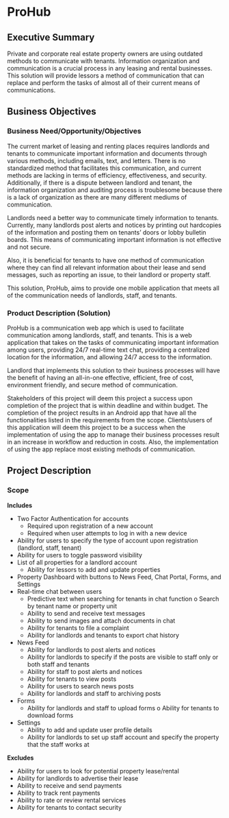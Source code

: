 # ProHub
## Executive Summary

Private and corporate real estate property owners are using outdated methods to communicate with tenants. Information organization and communication is a crucial process in any leasing and rental businesses. This solution will provide lessors a method of communication that can replace and perform the tasks of almost all of their current means of communications.
## Business Objectives
### Business Need/Opportunity/Objectives

The current market of leasing and renting places requires landlords and tenants to communicate important information and documents through various methods, including emails, text, and letters. There is no standardized method that facilitates this communication, and current methods are lacking in terms of efficiency, effectiveness, and security. Additionally, if there is a dispute between landlord and tenant, the information organization and auditing process is troublesome because there is a lack of organization as there are many different mediums of communication.

Landlords need a better way to communicate timely information to tenants. Currently, many landlords post alerts and notices by printing out hardcopies of the information and posting them on tenants’ doors or lobby bulletin boards. This means of communicating important information is not effective and not secure.

Also, it is beneficial for tenants to have one method of communication where they can find all relevant information about their lease and send messages, such as reporting an issue, to their landlord or property staff.

This solution, ProHub, aims to provide one mobile application that meets all of the communication needs of landlords, staff, and tenants.

### Product Description (Solution)
ProHub is a communication web app which is used to facilitate communication among landlords, staff, and tenants. This is a web application that takes on the tasks of communicating important information among users, providing 24/7 real-time text chat, providing a centralized location for the information, and allowing 24/7 access to the information.

Landlord that implements this solution to their business processes will have the benefit of having an all-in-one effective, efficient, free of cost, environment friendly, and secure method of communication.

Stakeholders of this project will deem this project a success upon completion of the project that is within deadline and within budget. The completion of the project results in an Android app that have all the functionalities listed in the requirements from the scope. Clients/users of this application will deem this project to be a success when the implementation of using the app to manage their business processes result in an increase in workflow and reduction in costs. Also, the implementation of using the app replace most existing methods of communication.
## Project Description
### Scope
**Includes**
- Two Factor Authentication for accounts
  - Required upon registration of a new account
  - Required when user attempts to log in with a new device
- Ability for users to specify the type of account upon registration (landlord, staff, tenant)
- Ability for users to toggle password visibility
- List of all properties for a landlord account
  - Ability for lessors to add and update properties
- Property Dashboard with buttons to News Feed, Chat Portal, Forms, and Settings
- Real-time chat between users
  - Predictive text when searching for tenants in chat function o Search by tenant name or property unit
  - Ability to send and receive text messages
  - Ability to send images and attach documents in chat
  - Ability for tenants to file a complaint
  - Ability for landlords and tenants to export chat history
- News Feed
  - Ability for landlords to post alerts and notices
  - Ability for landlords to specify if the posts are visible to staff only or both staff and tenants
  - Ability for staff to post alerts and notices
  - Ability for tenants to view posts
  - Ability for users to search news posts
  - Ability for landlords and staff to archiving posts
- Forms
  - Ability for landlords and staff to upload forms o Ability for tenants to download forms
- Settings
  - Ability to add and update user profile details
  - Ability for landlords to set up staff account and specify the property that the staff works at

**Excludes**
- Ability for users to look for potential property lease/rental
- Ability for landlords to advertise their lease
- Ability to receive and send payments
- Ability to track rent payments
- Ability to rate or review rental services
- Ability for tenants to contact security

